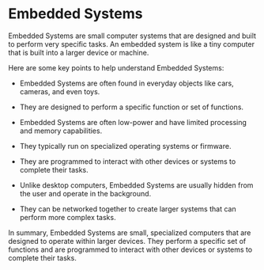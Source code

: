 # Embedded Systems

Embedded Systems are small computer systems that are designed and built to perform very specific tasks. An embedded system is like a tiny computer that is built into a larger device or machine. 

Here are some key points to help understand Embedded Systems:

- Embedded Systems are often found in everyday objects like cars, cameras, and even toys.

- They are designed to perform a specific function or set of functions.

- Embedded Systems are often low-power and have limited processing and memory capabilities.

- They typically run on specialized operating systems or firmware.

- They are programmed to interact with other devices or systems to complete their tasks.

- Unlike desktop computers, Embedded Systems are usually hidden from the user and operate in the background.

- They can be networked together to create larger systems that can perform more complex tasks.

In summary, Embedded Systems are small, specialized computers that are designed to operate within larger devices. They perform a specific set of functions and are programmed to interact with other devices or systems to complete their tasks.
